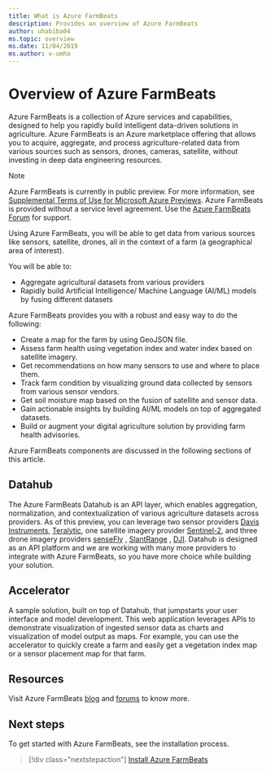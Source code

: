```yaml
---
title: What is Azure FarmBeats
description: Provides an overview of Azure FarmBeats
author: uhabiba04
ms.topic: overview
ms.date: 11/04/2019
ms.author: v-umha
---
```



# Overview of Azure FarmBeats

Azure FarmBeats is a collection of Azure services and capabilities, designed to help you rapidly build intelligent data-driven solutions in agriculture. Azure FarmBeats is an Azure marketplace offering that allows you to acquire, aggregate, and process agriculture-related data from various sources such as sensors, drones, cameras, satellite, without investing in deep data engineering resources.

> [!NOTE]
> Azure FarmBeats is currently in public preview. For more information, see [Supplemental Terms of Use for Microsoft Azure Previews](https://azure.microsoft.com/support/legal/preview-supplemental-terms/). Azure FarmBeats is provided without a service level agreement. Use the [Azure FarmBeats Forum](https://aka.ms/FarmBeatsMSDN ) for support.

Using Azure FarmBeats, you will be able to get data from various sources like sensors, satellite, drones, all in the context of a farm (a geographical area of interest).

You will be able to:

- Aggregate agricultural datasets from various providers
- Rapidly build Artificial Intelligence/ Machine Language (AI/ML) models by fusing different datasets

Azure FarmBeats provides you with a robust and easy way to do the following:

- Create a map for the farm by using GeoJSON file.
- Assess farm health using vegetation index and water index based on satellite imagery.
- Get recommendations on how many sensors to use and where to place them.
- Track farm condition by visualizing ground data collected by sensors from various sensor vendors.
- Get soil moisture map based on the fusion of satellite and sensor data.
- Gain actionable insights by building AI/ML models on top of aggregated datasets.
- Build or augment your digital agriculture solution by providing farm health advisories.

Azure FarmBeats components are discussed in the following sections of this article.

## Datahub

The Azure FarmBeats Datahub is an API layer, which enables aggregation, normalization, and contextualization of various agriculture datasets across providers. As of this preview, you can leverage two sensor providers [Davis Instruments](https://www.davisinstruments.com/product/enviromonitor-gateway/), [Teralytic](https://teralytic.com/), one satellite imagery provider [Sentinel-2](https://sentinel.esa.int/web/sentinel/home), and three drone imagery providers [senseFly](https://www.sensefly.com/) , [SlantRange](https://slantrange.com/) , [DJI](https://dji.com/). Datahub is designed as an API platform and we are working with many more providers to integrate with Azure FarmBeats, so you have more choice while building your solution.

## Accelerator

A sample solution, built on top of Datahub, that jumpstarts your user interface and model development. This web application leverages APIs to demonstrate visualization of ingested sensor data as charts and visualization of model output as maps. For example, you can use the accelerator to quickly create a farm and easily get a vegetation index map or a sensor placement map for that farm.

## Resources

Visit Azure FarmBeats [blog](https://aka.ms/AzureFarmBeats) and [forums](https://aka.ms/FarmBeatsMSDN) to know more.

## Next steps

To get started with Azure FarmBeats, see the installation process.<br>
> [!div class="nextstepaction"]
> [Install Azure FarmBeats](install-azure-farmbeats.md)
